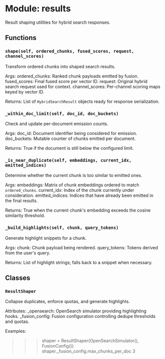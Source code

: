 # Module: results

Result shaping utilities for hybrid search responses.

## Functions

### `shape(self, ordered_chunks, fused_scores, request, channel_scores)`

Transform ordered chunks into shaped search results.

Args:
ordered_chunks: Ranked chunk payloads emitted by fusion.
fused_scores: Final fused score per vector ID.
request: Original hybrid search request used for context.
channel_scores: Per-channel scoring maps keyed by vector ID.

Returns:
List of `HybridSearchResult` objects ready for response serialization.

### `_within_doc_limit(self, doc_id, doc_buckets)`

Check and update per-document emission counts.

Args:
doc_id: Document identifier being considered for emission.
doc_buckets: Mutable counter of chunks emitted per document.

Returns:
True if the document is still below the configured limit.

### `_is_near_duplicate(self, embeddings, current_idx, emitted_indices)`

Determine whether the current chunk is too similar to emitted ones.

Args:
embeddings: Matrix of chunk embeddings ordered to match `ordered_chunks`.
current_idx: Index of the chunk currently under consideration.
emitted_indices: Indices that have already been emitted in the final results.

Returns:
True when the current chunk's embedding exceeds the cosine similarity threshold.

### `_build_highlights(self, chunk, query_tokens)`

Generate highlight snippets for a chunk.

Args:
chunk: Chunk payload being rendered.
query_tokens: Tokens derived from the user's query.

Returns:
List of highlight strings; falls back to a snippet when necessary.

## Classes

### `ResultShaper`

Collapse duplicates, enforce quotas, and generate highlights.

Attributes:
_opensearch: OpenSearch simulator providing highlighting hooks.
_fusion_config: Fusion configuration controlling dedupe thresholds and quotas.

Examples:
>>> shaper = ResultShaper(OpenSearchSimulator(), FusionConfig())
>>> shaper._fusion_config.max_chunks_per_doc
3
